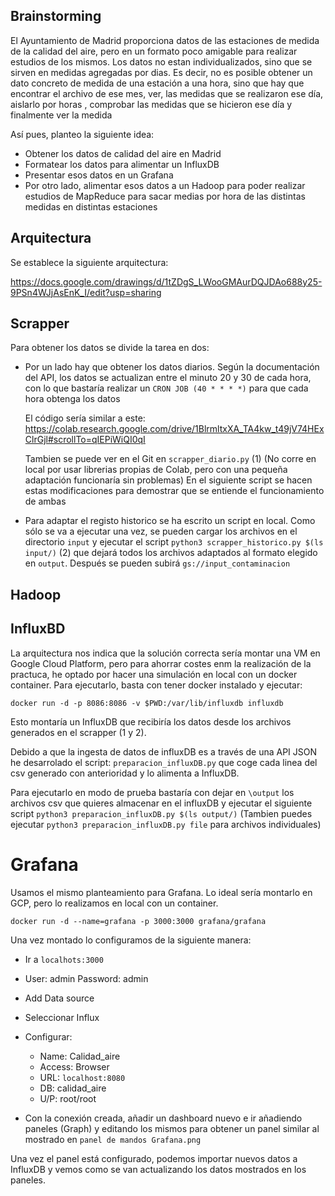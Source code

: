 ## Brainstorming

El Ayuntamiento de Madrid proporciona datos de las estaciones de medida de la calidad del aire, pero en un formato poco amigable para realizar estudios de los mismos. Los datos no estan individualizados, sino que se sirven en medidas agregadas por dias. Es decir, no es posible obtener un dato concreto de medida de una estación a una hora, sino que hay que encontrar el archivo de ese mes, ver, las medidas que se realizaron ese día, aislarlo por horas , comprobar las medidas que se hicieron ese día y finalmente ver la medida

Así pues, planteo la siguiente idea:

* Obtener los datos de calidad del aire en Madrid
* Formatear los datos para alimentar un InfluxDB
* Presentar esos datos en un Grafana
* Por otro lado, alimentar esos datos a un Hadoop para poder realizar estudios de MapReduce para sacar medias por hora de las distintas medidas en distintas estaciones


## Arquitectura
Se establece la siguiente arquitectura:

https://docs.google.com/drawings/d/1tZDgS_LWooGMAurDQJDAo688y25-9PSn4WJjAsEnK_I/edit?usp=sharing

## Scrapper
Para obtener los datos se divide la tarea en dos:
* Por un lado hay que obtener los datos diarios. Según la documentación del API, los datos se actualizan entre el minuto 20 y 30 de cada hora, con lo que bastaría realizar un `CRON JOB (40 * * * *)` para que cada hora obtenga los datos

  El código sería similar a este:
https://colab.research.google.com/drive/1BlrmltxXA_TA4kw_t49jV74HExClrGjl#scrollTo=qIEPiWiQI0qI

  Tambien se puede ver en el Git en `scrapper_diario.py` (1) (No corre en local por usar librerias propias de Colab, pero con una pequeña adaptación funcionaría sin problemas) En el siguiente script se hacen estas modificaciones para demostrar que se entiende el funcionamiento de ambas

* Para adaptar el registo historico se ha escrito un script en local. Como sólo se va a ejecutar una vez,
se pueden cargar los archivos en el directorio `input` y ejecutar el script
 `python3 scrapper_historico.py $(ls input/)` (2) que dejará todos los archivos adaptados al formato
  elegido en `output`. Después se pueden subirá `gs://input_contaminacion`

## Hadoop

## InfluxBD
La arquitectura nos indica que la solución correcta sería montar una VM en Google Cloud Platform, pero para ahorrar costes enm la realización de la practuca, he optado por hacer una simulación en local con un docker container.
Para ejecutarlo, basta con tener docker instalado y ejecutar:

`docker run -d -p 8086:8086 -v $PWD:/var/lib/influxdb influxdb`

Esto montaría un InfluxDB que recibiría los datos desde los archivos generados en el scrapper (1 y 2). 

Debido a que la ingesta de datos de influxDB es a través de una API JSON he desarrolado el script: `preparacion_influxDB.py` que coge cada linea del csv generado con anterioridad y lo alimenta a InfluxDB. 

Para ejecutarlo en modo de prueba bastaría con dejar en `\output` los archivos csv que quieres almacenar en el influxDB y ejecutar el siguiente script `python3 preparacion_influxDB.py $(ls output/)`  (Tambien puedes ejecutar `python3 preparacion_influxDB.py file` para archivos individuales)

# Grafana
Usamos el mismo planteamiento para Grafana. Lo ideal sería montarlo en GCP, pero lo realizamos en local con un container.

`docker run -d --name=grafana -p 3000:3000 grafana/grafana`

Una vez montado lo configuramos de la siguiente manera:

*  Ir a `localhots:3000`
*  User: admin Password: admin
*  Add Data source
*  Seleccionar Influx
*  Configurar:

   -  Name: Calidad_aire
   -  Access: Browser
   -  URL: `localhost:8080`
   -  DB: calidad_aire
   -  U/P: root/root
   
* Con la conexión creada, añadir un dashboard nuevo e ir añadiendo paneles (Graph) y editando los mismos para obtener un panel similar al mostrado en `panel de mandos Grafana.png`


Una vez el panel está configurado, podemos importar nuevos datos a InfluxDB y vemos como se van actualizando los datos mostrados en los paneles. 
